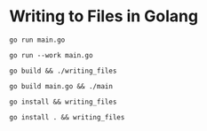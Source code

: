 # Writing to Files in Golang

`go run main.go`

`go run --work main.go`

`go build && ./writing_files`

`go build main.go && ./main`

`go install && writing_files`

`go install . && writing_files`
